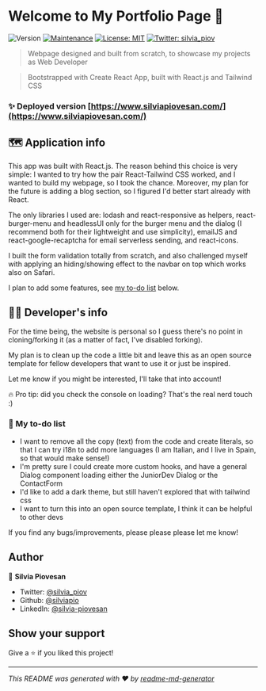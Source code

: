 # Welcome to My Portfolio Page 👋

![Version](https://img.shields.io/badge/version-1.2.1-blue.svg?cacheSeconds=2592000)
[![Maintenance](https://img.shields.io/badge/Maintained%3F-yes-green.svg)](https://github.com/silviapio/portfolio/graphs/commit-activity)
[![License: MIT](https://img.shields.io/badge/License-MIT-blue)](#)
[![Twitter: silvia_piov](https://img.shields.io/twitter/follow/silvia_piov.svg?style=social)](https://twitter.com/silvia_piov)

> Webpage designed and built from scratch, to showcase my projects as Web Developer

> Bootstrapped with Create React App, built with React.js and Tailwind CSS

### ✨ Deployed version [https://www.silviapiovesan.com/](https://www.silviapiovesan.com/)

## 🗺️ Application info

This app was built with React.js. The reason behind this choice is very simple: I wanted to try how the pair React-Tailwind CSS worked, and I wanted to build my webpage, so I took the chance. Moreover, my plan for the future is adding a blog section, so I figured I'd better start already with React.

The only libraries I used are: lodash and react-responsive as helpers, react-burger-menu and headlessUI only for the burger menu and the dialog (I recommend both for their lightweight and use simplicity), emailJS and react-google-recaptcha for email serverless sending, and react-icons.

I built the form validation totally from scratch, and also challenged myself with applying an hiding/showing effect to the navbar on top which works also on Safari.

I plan to add some features, see [my to-do list](#📔-my-to-do-list) below.

## 👩‍💻 Developer's info

For the time being, the website is personal so I guess there's no point in cloning/forking it (as a matter of fact, I've disabled forking).

My plan is to clean up the code a little bit and leave this as an open source template for fellow developers that want to use it or just be inspired.

Let me know if you might be interested, I'll take that into account!

🔥 Pro tip: did you check the console on loading? That's the real nerd touch :)

### 📔 My to-do list

- I want to remove all the copy (text) from the code and create literals, so that I can try i18n to add more languages (I am Italian, and I live in Spain, so that would make sense!)
- I'm pretty sure I could create more custom hooks, and have a general Dialog component loading either the JuniorDev Dialog or the ContactForm
- I'd like to add a dark theme, but still haven't explored that with tailwind css
- I want to turn this into an open source template, I think it can be helpful to other devs

If you find any bugs/improvements, please please please let me know!

## Author

👤 **Silvia Piovesan**

- Twitter: [@silvia_piov](https://twitter.com/silvia_piov)
- Github: [@silviapio](https://github.com/silviapio)
- LinkedIn: [@silvia-piovesan](https://linkedin.com/in/silvia-piovesan)

## Show your support

Give a ⭐️ if you liked this project!

---

_This README was generated with ❤️ by [readme-md-generator](https://github.com/kefranabg/readme-md-generator)_
